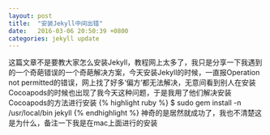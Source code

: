 ```yaml
---
layout: post
title:  "安装Jekyll中间出错"
date:   2016-03-06 20:50:39 +0800
categories: jekyll update
---
```

这篇文章不是要教大家怎么安装Jekyll，教程网上太多了，我只是分享一下我遇到的一个奇葩错误的一个奇葩解决方案，今天安装Jekyll的时候，一直报Operation not permitted的错误，网上找了好多‘偏方’都无法解决，无意间看到别人在安装Cocoapods的时候也出现了我今天这种问题，于是我用了他们解决安装Cocoapods的方法进行安装
{% highlight ruby %}
$ sudo gem install -n /usr/local/bin jekyll 
{% endhighlight %}
神奇的是居然就成功了，我也不清楚这是为什么，备注一下我是在mac上面进行的安装
